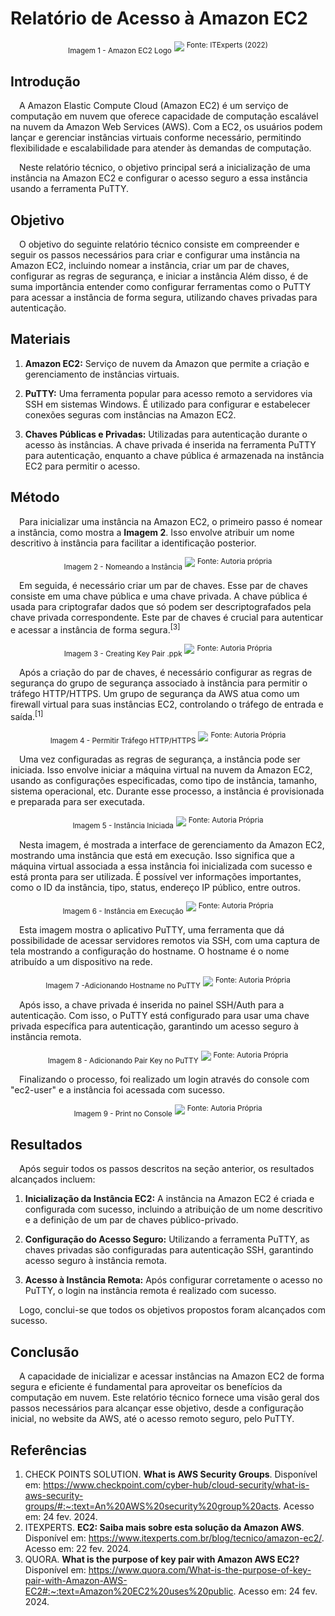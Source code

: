 # Relatório de Acesso à Amazon EC2 

<div align="center">
  <sub>Imagem 1 - Amazon EC2 Logo</sub>
  <img src="./images/amazon-aws-ec2.jpg">
  <sup>Fonte: ITExperts (2022)</sup>
</div>

## Introdução
&emsp;A Amazon Elastic Compute Cloud (Amazon EC2) é um serviço de computação em nuvem que oferece capacidade de computação escalável na nuvem da Amazon Web Services (AWS). Com a EC2, os usuários podem lançar e gerenciar instâncias virtuais conforme necessário, permitindo flexibilidade e escalabilidade para atender às demandas de computação.

&emsp;Neste relatório técnico, o objetivo principal será a inicialização de uma instância na Amazon EC2 e configurar o acesso seguro a essa instância usando a ferramenta PuTTY.


## Objetivo

&emsp;O objetivo do seguinte relatório técnico consiste em compreender e seguir os passos necessários para criar e configurar uma instância na Amazon EC2, incluindo nomear a instância, criar um par de chaves, configurar as regras de segurança, e iniciar a instância Além disso, é de suma importância entender como configurar ferramentas como o PuTTY para acessar a instância de forma segura, utilizando chaves privadas para autenticação.


## Materiais
1. **Amazon EC2:** Serviço de nuvem da Amazon que permite a criação e gerenciamento de instâncias virtuais.

2. **PuTTY:** Uma ferramenta popular para acesso remoto a servidores via SSH em sistemas Windows. É utilizado para configurar e estabelecer conexões seguras com instâncias na Amazon EC2.

3. **Chaves Públicas e Privadas:** Utilizadas para autenticação durante o acesso às instâncias. A chave privada é inserida na ferramenta PuTTY para autenticação, enquanto a chave pública é armazenada na instância EC2 para permitir o acesso.

## Método

&emsp;Para inicializar uma instância na Amazon EC2, o primeiro passo é nomear a instância, como mostra a **Imagem 2**. Isso envolve atribuir um nome descritivo à instância para facilitar a identificação posterior.

<div align="center">
  <sub>Imagem 2 - Nomeando a Instância</sub>
  <img src="./images/naming-instance.png">
  <sup>Fonte: Autoria própria</sup>
</div>

&emsp;Em seguida, é necessário criar um par de chaves. Esse par de chaves consiste em uma chave pública e uma chave privada. A chave pública é usada para criptografar dados que só podem ser descriptografados pela chave privada correspondente.  Este par de chaves é crucial para autenticar e acessar a instância de forma segura.<sup>[3]</sup>

<div align="center">
  <sub>Imagem 3 - Creating Key Pair .ppk</sub>
  <img src="./images/creating-key-pair.png
  ">
  <sup>Fonte: Autoria Própria</sup>
</div>

&emsp;Após a criação do par de chaves, é necessário configurar as regras de segurança do grupo de segurança associado à instância para permitir o tráfego HTTP/HTTPS. Um grupo de segurança da AWS atua como um firewall virtual para suas instâncias EC2, controlando o tráfego de entrada e saída.<sup>[1]</sup>

<div align="center">
  <sub>Imagem 4 - Permitir Tráfego HTTP/HTTPS</sub>
  <img src="./images/allowing-http-https.png">
  <sup>Fonte: Autoria Própria</sup>
</div>


&emsp;Uma vez configuradas as regras de segurança, a instância pode ser iniciada. Isso envolve iniciar a máquina virtual na nuvem da Amazon EC2, usando as configurações especificadas, como tipo de instância, tamanho, sistema operacional, etc. Durante esse processo, a instância é provisionada e preparada para ser executada.

<div align="center">
  <sub>Imagem 5 - Instância Iniciada</sub>
  <img src="./images/instance-launched.png">
  <sup>Fonte: Autoria Própria</sup>
</div>

&emsp;Nesta imagem, é mostrada a interface de gerenciamento da Amazon EC2, mostrando uma instância que está em execução. Isso significa que a máquina virtual associada a essa instância foi inicializada com sucesso e está pronta para ser utilizada. É possível ver informações importantes, como o ID da instância, tipo, status, endereço IP público, entre outros.

<div align="center">
  <sub>Imagem 6 - Instância em Execução</sub>
  <img src="./images/running-instance.png">
  <sup>Fonte: Autoria Própria</sup>
</div>

&emsp;Esta imagem mostra o aplicativo PuTTY, uma ferramenta que dá possibilidade de acessar servidores remotos via SSH, com uma captura de tela mostrando a configuração do hostname. O hostname é o nome atribuído a um dispositivo na rede.

<div align="center">
  <sub>Imagem 7 -Adicionando Hostname no PuTTY</sub>
  <img src="./images/adding-hostname.png">
  <sup>Fonte: Autoria Própria</sup>
</div>

&emsp;Após isso, a chave privada é inserida no painel SSH/Auth para a autenticação. Com isso, o PuTTY está configurado para usar uma chave privada específica para autenticação, garantindo um acesso seguro à instância remota. 

<div align="center">
  <sub>Imagem 8 - Adicionando Pair Key no PuTTY</sub>
  <img src="./images/adding-private-key.png">
  <sup>Fonte: Autoria Própria</sup>
</div>

&emsp;Finalizando o processo, foi realizado um login através do console com "ec2-user" e a instância foi acessada com sucesso. 

<div align="center">
  <sub>Imagem 9 - Print no Console</sub>
  <img src="./images/console-login.png">
  <sup>Fonte: Autoria Própria</sup>
</div>


## Resultados
&emsp;Após seguir todos os passos descritos na seção anterior, os resultados alcançados incluem:

1. **Inicialização da Instância EC2:** A instância na Amazon EC2 é criada e configurada com sucesso, incluindo a atribuição de um nome descritivo e a definição de um par de chaves público-privado.

2. **Configuração do Acesso Seguro:** Utilizando a ferramenta PuTTY, as chaves privadas são configuradas para autenticação SSH, garantindo acesso seguro à instância remota.

3. **Acesso à Instância Remota:** Após configurar corretamente o acesso no PuTTY, o login na instância remota é realizado com sucesso.

&emsp;Logo, conclui-se que todos os objetivos propostos foram alcançados com sucesso.

## Conclusão
&emsp;A capacidade de inicializar e acessar instâncias na Amazon EC2 de forma segura e eficiente é fundamental para aproveitar os benefícios da computação em nuvem. Este relatório técnico fornece uma visão geral dos passos necessários para alcançar esse objetivo, desde a configuração inicial, no website da AWS, até o acesso remoto seguro, pelo PuTTY.

## Referências
1. CHECK POINTS SOLUTION. **What is AWS Security Groups**. Disponível em: <https://www.checkpoint.com/cyber-hub/cloud-security/what-is-aws-security-groups/#:~:text=An%20AWS%20security%20group%20acts>. Acesso em: 24 fev. 2024.  
2. ITEXPERTS. **EC2: Saiba mais sobre esta solução da Amazon AWS**. Disponível em: <https://www.itexperts.com.br/blog/tecnico/amazon-ec2/>. Acesso em: 22 fev. 2024. 
3. QUORA. **What is the purpose of key pair with Amazon AWS EC2?** Disponível em: <https://www.quora.com/What-is-the-purpose-of-key-pair-with-Amazon-AWS-EC2#:~:text=Amazon%20EC2%20uses%20public>. Acesso em: 24 fev. 2024. 
